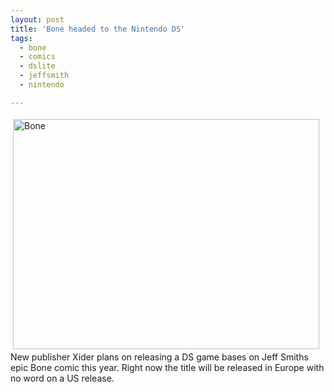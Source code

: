 ```yaml
---
layout: post
title: 'Bone headed to the Nintendo DS'
tags:
  - bone
  - comics
  - dslite
  - jeffsmith
  - nintendo

---
```


<img src="http://www.the8thsign.com/wp-content/uploads/2007/03/BONE.jpg" alt="Bone" border="0" height="368" hspace="4" vspace="4" width="490" /><span style="font-size: 0pt">
</span>
New publisher Xider plans on releasing a DS game bases on Jeff Smiths epic Bone comic this year. Right now the title will be released in Europe with no word on a US release.

<!-- technorati tags start -->
<!-- technorati tags end -->

